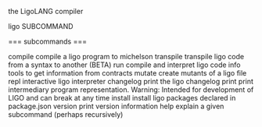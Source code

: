 the LigoLANG compiler

ligo SUBCOMMAND

=== subcommands ===

compile compile a ligo program to michelson transpile transpile ligo
code from a syntax to another (BETA) run compile and interpret ligo code
info tools to get information from contracts mutate create mutants of a
ligo file repl interactive ligo interpreter changelog print the ligo
changelog print print intermediary program representation. Warning:
Intended for development of LIGO and can break at any time install
install ligo packages declared in package.json version print version
information help explain a given subcommand (perhaps recursively)
